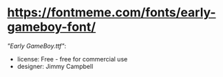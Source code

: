 # https://fontmeme.com/fonts/early-gameboy-font/ #
*"Early GameBoy.ttf"*:
- license:	Free - free for commercial use
- designer:	Jimmy Campbell
